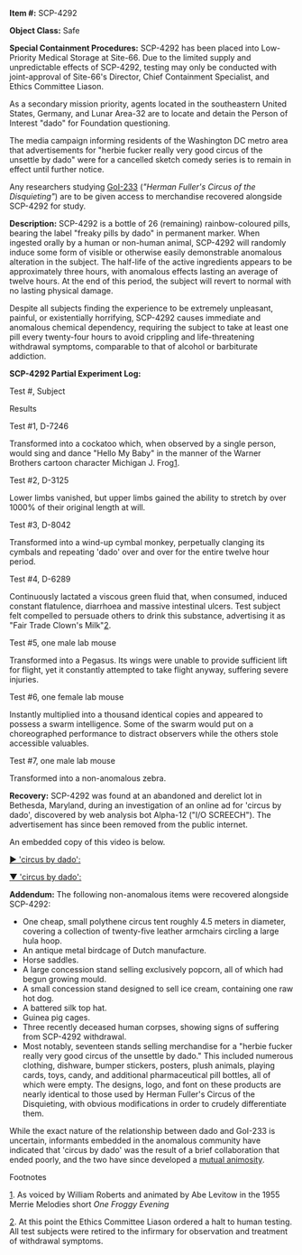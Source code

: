 **Item #:** SCP-4292

**Object Class:** Safe

**Special Containment Procedures:** SCP-4292 has been placed into Low-Priority Medical Storage at Site-66. Due to the limited supply and unpredictable effects of SCP-4292, testing may only be conducted with joint-approval of Site-66's Director, Chief Containment Specialist, and Ethics Committee Liason.

As a secondary mission priority, agents located in the southeastern United States, Germany, and Lunar Area-32 are to locate and detain the Person of Interest "dado" for Foundation questioning.

The media campaign informing residents of the Washington DC metro area that advertisements for "herbie fucker really very good circus of the unsettle by dado" were for a cancelled sketch comedy series is to remain in effect until further notice.

Any researchers studying [GoI-233](/dread-circuses-hub) (_"Herman Fuller's Circus of the Disquieting"_) are to be given access to merchandise recovered alongside SCP-4292 for study.

**Description:** SCP-4292 is a bottle of 26 (remaining) rainbow-coloured pills, bearing the label "freaky pills by dado" in permanent marker. When ingested orally by a human or non-human animal, SCP-4292 will randomly induce some form of visible or otherwise easily demonstrable anomalous alteration in the subject. The half-life of the active ingredients appears to be approximately three hours, with anomalous effects lasting an average of twelve hours. At the end of this period, the subject will revert to normal with no lasting physical damage.

Despite all subjects finding the experience to be extremely unpleasant, painful, or existentially horrifying, SCP-4292 causes immediate and anomalous chemical dependency, requiring the subject to take at least one pill every twenty-four hours to avoid crippling and life-threatening withdrawal symptoms, comparable to that of alcohol or barbiturate addiction.

**SCP-4292 Partial Experiment Log:**

Test #, Subject

Results

Test #1, D-7246

Transformed into a cockatoo which, when observed by a single person, would sing and dance "Hello My Baby" in the manner of the Warner Brothers cartoon character Michigan J. Frog[1](javascript:;).

Test #2, D-3125

Lower limbs vanished, but upper limbs gained the ability to stretch by over 1000% of their original length at will.

Test #3, D-8042

Transformed into a wind-up cymbal monkey, perpetually clanging its cymbals and repeating 'dado' over and over for the entire twelve hour period.

Test #4, D-6289

Continuously lactated a viscous green fluid that, when consumed, induced constant flatulence, diarrhoea and massive intestinal ulcers. Test subject felt compelled to persuade others to drink this substance, advertising it as "Fair Trade Clown's Milk"[2](javascript:;).

Test #5, one male lab mouse

Transformed into a Pegasus. Its wings were unable to provide sufficient lift for flight, yet it constantly attempted to take flight anyway, suffering severe injuries.

Test #6, one female lab mouse

Instantly multiplied into a thousand identical copies and appeared to possess a swarm intelligence. Some of the swarm would put on a choreographed performance to distract observers while the others stole accessible valuables.

Test #7, one male lab mouse

Transformed into a non-anomalous zebra.

**Recovery:** SCP-4292 was found at an abandoned and derelict lot in Bethesda, Maryland, during an investigation of an online ad for 'circus by dado', discovered by web analysis bot Alpha-12 ("I/O SCREECH"). The advertisement has since been removed from the public internet.

An embedded copy of this video is below.

[▶ 'circus by dado':](javascript:;) 

[▼ 'circus by dado':](javascript:;) 

**Addendum:** The following non-anomalous items were recovered alongside SCP-4292:

*   One cheap, small polythene circus tent roughly 4.5 meters in diameter, covering a collection of twenty-five leather armchairs circling a large hula hoop.
*   An antique metal birdcage of Dutch manufacture.
*   Horse saddles.
*   A large concession stand selling exclusively popcorn, all of which had begun growing mould.
*   A small concession stand designed to sell ice cream, containing one raw hot dog.
*   A battered silk top hat.
*   Guinea pig cages.
*   Three recently deceased human corpses, showing signs of suffering from SCP-4292 withdrawal.
*   Most notably, seventeen stands selling merchandise for a "herbie fucker really very good circus of the unsettle by dado." This included numerous clothing, dishware, bumper stickers, posters, plush animals, playing cards, toys, candy, and additional pharmaceutical pill bottles, all of which were empty. The designs, logo, and font on these products are nearly identical to those used by Herman Fuller's Circus of the Disquieting, with obvious modifications in order to crudely differentiate them.

While the exact nature of the relationship between dado and GoI-233 is uncertain, informants embedded in the anomalous community have indicated that 'circus by dado' was the result of a brief collaboration that ended poorly, and the two have since developed a [mutual animosity](/not-my-circus-not-my-monkeys).

Footnotes

[1](javascript:;). As voiced by William Roberts and animated by Abe Levitow in the 1955 Merrie Melodies short _One Froggy Evening_

[2](javascript:;). At this point the Ethics Committee Liason ordered a halt to human testing. All test subjects were retired to the infirmary for observation and treatment of withdrawal symptoms.